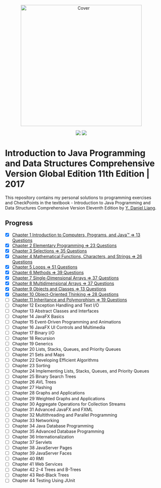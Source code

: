 <p align="center">
  <a href="https://bit.ly/2IMBXEE">
  <img src="https://www.pearsonhighered.com/assets/bigcovers/1/2/9/2/1292221879.JPG" 
  height="400" 
  title="Introduction to Java Programming and Data Structures" 
alt="Cover"></a>
</p>
<p align="center">
<img src="https://img.shields.io//44 Inheritance and Polymorphism-blue.svg" />
  <img src="https://img.shields.io/badge/Made%20With-Java 11/17-purple.svg" />
</p>

# Introduction to Java Programming and Data Structures Comprehensive Version Global Edition 11th Edition | 2017

This repository contains my personal solutions to programming exercises and CheckPoints in the textbook - Introduction to Java Programming and Data Structures Comprehensive Version Eleventh Edition by [Y. Daniel Liang](https://yongdanielliang.github.io/).

## Progress

- [x] [Chapter 1 Introduction to Computers, Programs, and Java™ => 13 Questions](src/chapter1_Intro)
- [x] [Chapter 2 Elementary Programming => 23 Questions](src/chapter2_Elementary_Programming)
- [x] [Chapter 3 Selections => 35 Questions](src/chapter3_Selections)
- [x] [Chapter 4 Mathematical Functions, Characters, and Strings => 26 Questions](src/chapter4_Math_Characters_Strings)
- [x] [Chapter 5 Loops => 51 Questions](src/chapter5_Loops)
- [x] [Chapter 6 Methods => 39 Questions](src/chapter6_Methods)
- [x] [Chapter 7 Single-Dimensional Arrays => 37 Questions](src/chapter7_SD_Arrays)
- [x] [Chapter 8 Multidimensional Arrays => 37 Questions](src/chapter8_MD_Arrays)
- [x] [Chapter 9 Objects and Classes => 13 Questions](src/chapter9_Objects_and_Classes)
- [x] [Chapter 10 Object-Oriented Thinking => 28 Questions](src/chapter10_Object_Oriented_Thinking)
- [ ] [Chapter 11 Inheritance and Polymorphism => 19 Questions](src/chapter11_Inheritance_and_Polymorphism)
- [ ] Chapter 12 Exception Handling and Text I/O
- [ ] Chapter 13 Abstract Classes and Interfaces
- [ ] Chapter 14 JavaFX Basics
- [ ] Chapter 15 Event-Driven Programming and Animations
- [ ] Chapter 16 JavaFX UI Controls and Multimedia
- [ ] Chapter 17 Binary I/O
- [ ] Chapter 18 Recursion
- [ ] Chapter 19 Generics
- [ ] Chapter 20 Lists, Stacks, Queues, and Priority Queues
- [ ] Chapter 21 Sets and Maps
- [ ] Chapter 22 Developing Efficient Algorithms
- [ ] Chapter 23 Sorting
- [ ] Chapter 24 Implementing Lists, Stacks, Queues, and Priority Queues
- [ ] Chapter 25 Binary Search Trees
- [ ] Chapter 26 AVL Trees
- [ ] Chapter 27 Hashing
- [ ] Chapter 28 Graphs and Applications
- [ ] Chapter 29 Weighted Graphs and Applications
- [ ] Chapter 30 Aggregate Operations for Collection Streams
- [ ] Chapter 31 Advanced JavaFX and FXML
- [ ] Chapter 32 Multithreading and Parallel Programming
- [ ] Chapter 33 Networking
- [ ] Chapter 34 Java Database Programming
- [ ] Chapter 35 Advanced Database Programming
- [ ] Chapter 36 Internationalization
- [ ] Chapter 37 Servlets
- [ ] Chapter 38 JavaServer Pages
- [ ] Chapter 39 JavaServer Faces
- [ ] Chapter 40 RMI
- [ ] Chapter 41 Web Services
- [ ] Chapter 42 2-4 Trees and B-Trees
- [ ] Chapter 43 Red-Black Trees
- [ ] Chapter 44 Testing Using JUnit
